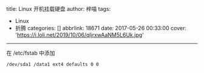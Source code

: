title: Linux 开机挂载硬盘
author: 梓喵
tags:
  - Linux
  - 折腾
categories: []
abbrlink: 18671
date: 2017-05-26 00:33:00
cover: 'https://i.loli.net/2019/10/06/qljrxwAaNM5L6Uk.jpg'
---
在 /etc/fstab 中添加
```bash
/dev/sda1 /data1 ext4 defaults 0 0
```